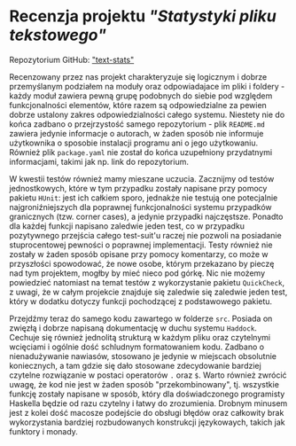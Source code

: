 # Recenzja projektu *"Statystyki pliku tekstowego"*

Repozytorium GitHub: ["text-stats"](https://github.com/logx/text-stats)

Recenzowany przez nas projekt charakteryzuje się logicznym i dobrze przemyślanym podziałem na moduły oraz odpowiadajace
im pliki i foldery - każdy moduł zawiera pewną grupę podobnych do siebie pod względem funkcjonalności elementów, które
razem są odpowiedzialne za pewien dobrze ustalony zakres odpowiedzialności całego systemu. Niestety nie do końca zadbano
o przejrzystość samego repozytorium - plik `README.md` zawiera jedynie informacje o autorach, w żaden sposób nie informuje
użytkownika o sposobie instalacji programu ani o jego użytkowaniu. Również plik `package.yaml` nie został do końca
uzupełniony przydatnymi informacjami, takimi jak np. link do repozytorium. 

W kwestii testów również mamy mieszane uczucia. Zacznijmy od testów jednostkowych, które w tym przypadku zostały napisane przy pomocy pakietu `HUnit`: jest ich całkiem sporo, jednakże nie testują one potecjalnie najgroniźniejszych dla poprawnej funkcjonalności systemu przypadków granicznych (tzw. corner cases), a jedynie przypadki najczęstsze. Ponadto dla każdej funkcji napisano zaledwie jeden test, co w przypadku pozytywnego przejścia całego test-suit'u raczej nie pozwoli na posiadanie stuprocentowej pewności o poprawnej implementacji. Testy również nie zostały w żaden sposób opisane przy pomocy komentarzy, co może w przyszłości spowodować, że nowe osobe,  którym przekazano by pieczę nad tym projektem, mogłby by mieć nieco pod górkę. Nic nie możemy powiedzieć natomiast na temat testów z wykorzystanie pakietu `QuickCheck`, z uwagi, że w całym projekcie znajduje się zaledwie się zaledwie jeden test, który w dodatku dotyczy funkcji pochodzącej z podstawowego pakietu. 

Przejdźmy teraz do samego kodu zawartego w folderze `src`. Posiada on zwięzłą i dobrze napisaną dokumentację w duchu systemu `Haddock`. Cechuje się również jednolitą strukturą  w każdym pliku oraz czytelnymi wcięciami i ogólnie dość schludnym formatowaniem kodu. Zadbano o nienadużywanie nawiasów, stosowano je jedynie w miejscach obsolutnie koniecznych, a tam gdzie się dało stosowane zdecydowanie bardziej czytelne rozwiązanie w postaci operatorów `.` oraz `$`. Warto również zwrócić uwagę, że kod nie jest w żaden sposób "przekombinowany", tj. wszystkie funkcję zostały napisane w sposób, który dla doświadczonego programisty Haskella będzie od razu czytelny i łatwy do zrozumienia. Drobnym minusem jest z kolei dość macosze podejście do obsługi błędów oraz całkowity brak wykorzystania bardziej rozbudowanych konstrukcji językowaych, takich jak funktory i monady.
